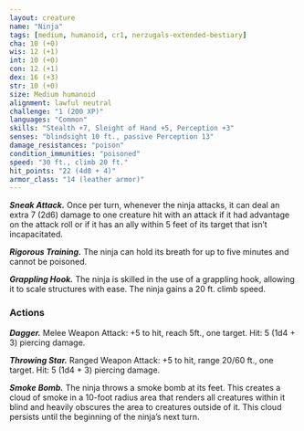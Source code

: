 ```yaml
---
layout: creature
name: "Ninja"
tags: [medium, humanoid, cr1, nerzugals-extended-bestiary]
cha: 10 (+0)
wis: 12 (+1)
int: 10 (+0)
con: 12 (+1)
dex: 16 (+3)
str: 10 (+0)
size: Medium humanoid
alignment: lawful neutral
challenge: "1 (200 XP)"
languages: "Common"
skills: "Stealth +7, Sleight of Hand +5, Perception +3"
senses: "blindsight 10 ft., passive Perception 13"
damage_resistances: "poison"
condition_immunities: "poisoned"
speed: "30 ft., climb 20 ft."
hit_points: "22 (4d8 + 4)"
armor_class: "14 (leather armor)"
---
```


***Sneak Attack.*** Once per turn, whenever the ninja
attacks, it can deal an extra 7 (2d6) damage to one
creature hit with an attack if it had advantage on the
attack roll or if it has an ally within 5 feet of its
target that isn’t incapacitated.

***Rigorous Training.*** The ninja can hold its breath for
up to five minutes and cannot be poisoned.

***Grappling Hook.*** The ninja is skilled in the use of a
grappling hook, allowing it to scale structures with
ease. The ninja gains a 20 ft. climb speed.

### Actions

***Dagger.*** Melee Weapon Attack: +5 to hit, reach 5ft.,
one target. Hit: 5 (1d4 + 3) piercing damage.

***Throwing Star.*** Ranged Weapon Attack: +5 to hit,
range 20/60 ft., one target. Hit: 5 (1d4 + 3)
piercing damage.

***Smoke Bomb.*** The ninja throws a smoke bomb at its
feet. This creates a cloud of smoke in a 10-foot
radius area that renders all creatures within it blind
and heavily obscures the area to creatures outside
of it. This cloud persists until the beginning of the
ninja’s next turn.
